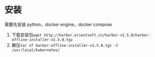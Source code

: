 # 安装

需要先安装 python，docker engine，docker compose

1. 下载安装包`wget http://harbor.orientsoft.cn/harbor-v1.5.0/harbor-offline-installer-v1.5.0.tgz`
2. 解压`tar xf harbor-offline-installer-v1.5.0.tgz -C /usr/local/kubernetes/`
